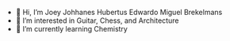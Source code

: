 - 👋 Hi, I’m Joey Johhanes Hubertus Edwardo Miguel Brekelmans
- 👀 I’m interested in Guitar, Chess, and Architecture
- 🌱 I’m currently learning Chemistry 


<!---
BrekTech/BrekTech is a ✨ special ✨ repository because its `README.md` (this file) appears on your GitHub profile.
You can click the Preview link to take a look at your changes.
--->
